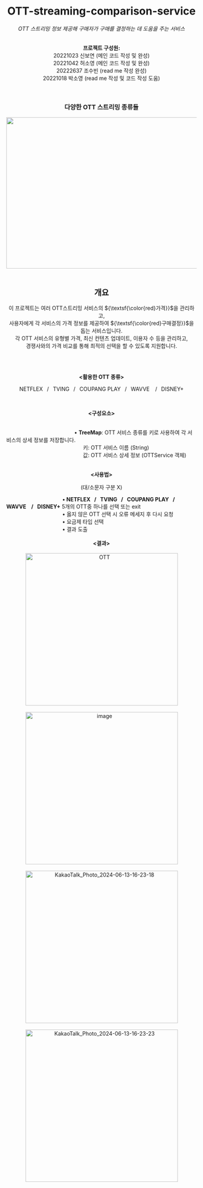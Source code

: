 <div align="center">
  <h1>OTT-streaming-comparison-service</h1>

  <em>OTT 스트리밍 정보 제공해 구매자가 구매를 결정하는 데 도움을 주는 서비스</em>
  <br/>
  <br/>

  <strong>프로젝트 구성원:</strong><br/>
  20221023 신보연 (메인 코드 작성 및 완성)<br/> 
  20221042 허소영 (메인 코드 작성 및 완성)<br/>
  20222637 조수빈 (read me 작성 완성)<br/>
  20221018 박소영 (read me 작성 및 코드 작성 도움)

  <br/>
  <h3>다양한 OTT 스트리밍 종류들</h3>
  <img src="https://github.com/Boyeon-Shin/ott-streaming-service/assets/141127815/42b0a714-af38-497d-bd0e-b8abc5aa24d6" width="600" height="400"/>

<br/>
<br/>

## 개요<br/>
이 프로젝트는 여러 OTT스트리밍 서비스의 ${\textsf{\color{red}가격}}$을 관리하고, </br>
사용자에게 각 서비스의 가격 정보를 제공하여 ${\textsf{\color{red}구매결정}}$을 돕는 서비스입니다. </br>
각 OTT 서비스의 유형별 가격, 최신 컨텐츠 업데이트, 이용자 수 등을 관리하고, </br> 경쟁사와의 가격 비교를 통해 최적의 선택을 할 수 있도록 지원합니다.
</div>

<div align=center>

<br/> 
<br/>

**<활용한 OTT 종류>**
<br/>

NETFLEX &ensp;/&ensp; TVING &ensp;/&ensp; COUPANG PLAY &ensp;/&ensp; WAVVE &ensp; /&ensp; DISNEY+

<br/>

**<구성요소>** <br/>
<br/>

<div align=left>

&emsp;&emsp;&nbsp;&emsp;&emsp;&emsp;&emsp; &emsp;&emsp;&emsp;&emsp;&emsp;&emsp;  • **TreeMap**:   OTT 서비스 종류를 키로 사용하여 각 서비스의 상세 정보를 저장합니다.<br/>
&emsp;&emsp;&emsp;&emsp;&emsp;&emsp;&emsp;&emsp;&emsp;&emsp;&emsp;&emsp;&emsp;&emsp;&ensp;키: OTT 서비스 이름 (String)<br/>
&emsp;&emsp;&emsp;&emsp;&emsp;&emsp;&emsp;&emsp;&emsp;&emsp;&emsp;&emsp;&emsp;&emsp;&ensp;값: OTT 서비스 상세 정보 (OTTService 객체)<br/>
<br/>

  <div align=center>

  **<사용법>** 


 (대/소문자 구분 X) <br/>
 
<div align=left>
&emsp;&emsp;&nbsp;&emsp;&emsp;&emsp;&emsp; &emsp;&emsp;&emsp;&emsp;•<strong> NETFLEX &ensp;/&ensp; TVING &ensp;/&ensp; COUPANG PLAY &ensp;/&ensp; WAVVE &ensp; /&ensp; DISNEY+</strong> 5개의 OTT중 하나를 선택 또는 exit<br/>
&emsp;&emsp;&nbsp;&emsp;&emsp;&emsp;&emsp; &emsp;&emsp;&emsp;&emsp;• 옳지 않은 OTT 선택 시 오류 메세지 후 다시 요청 <br/>
&emsp;&emsp;&nbsp;&emsp;&emsp;&emsp;&emsp; &emsp;&emsp;&emsp;&emsp;• 요금제 타입 선택 <br/>
&emsp;&emsp;&nbsp;&emsp;&emsp;&emsp;&emsp; &emsp;&emsp;&emsp;&emsp;• 결과 도출<br/>
</br>
    
  <div align=center>
    <strong><결과></strong></br></br>
<img width="403" alt="OTT" src="https://github.com/Boyeon-Shin/ott-streaming-comparison-service/assets/141127815/df31519d-c78b-4c2f-acfe-81e06ab0a2bc"> <br/><br/>
<img width="403" alt="image" src="https://github.com/Boyeon-Shin/ott-streaming-comparison-service/assets/141127815/6e9e64c2-c25e-4a2c-8f90-dccdee370e86"> <br/><br/>
<img width="403" alt="KakaoTalk_Photo_2024-06-13-16-23-18" src="https://github.com/Boyeon-Shin/ott-streaming-comparison-service/assets/141127815/e939270c-b14d-4b36-8e7d-b661836507cd"> <br/><br/>
<img width="403" alt="KakaoTalk_Photo_2024-06-13-16-23-23" src="https://github.com/Boyeon-Shin/ott-streaming-comparison-service/assets/141127815/9ac75068-f29e-4918-8d8d-a7d44337ac86"> 


</div>

  


